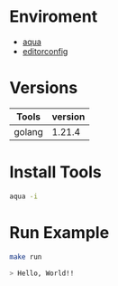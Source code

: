 # Enviroment

- [aqua](https://aquaproj.github.io/)
- [editorconfig](https://editorconfig.org/)

# Versions

| Tools   | version |
| ------- | ------- |
| golang  | 1.21.4  |


# Install Tools

```bash
aqua -i
```

# Run Example

```bash
make run

> Hello, World!!
```
